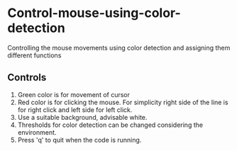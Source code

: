 # Control-mouse-using-color-detection
Controlling the mouse movements using color detection and assigning them different functions

## Controls
1. Green color is for movement of cursor 
2. Red color is for clicking the mouse. For simplicity right side of the line is for right click and left side for left click.
3. Use a suitable background, advisable white.
4. Thresholds for color detection can be changed considering the environment.
5. Press 'q' to quit when the code is running.
